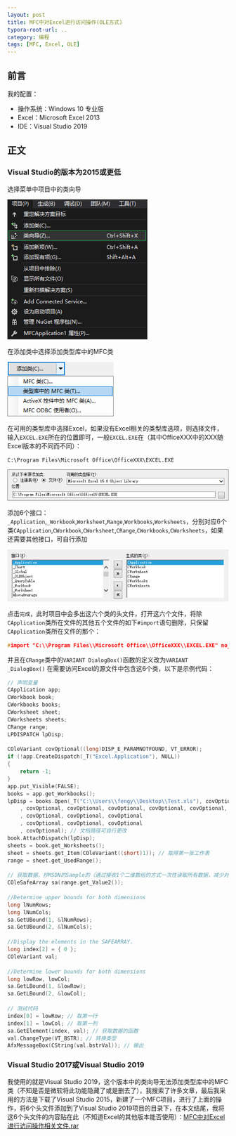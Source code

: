 ```yaml
---
layout: post
title: MFC中对Excel进行访问操作(OLE方式) 
typora-root-url: ..
category: 编程
tags: [MFC, Excel, OLE]
---
```


## 前言

我的配置：
- 操作系统：Windows 10 专业版
- Excel：Microsoft Excel 2013
- IDE：Visual Studio 2019

## 正文

### Visual Studio的版本为2015或更低

选择菜单中项目中的类向导

![](/assets/img/posts/c7db784470e3097025f36fe6d1eddb18.png)

在添加类中选择添加类型库中的MFC类

![](/assets/img/posts/4e619751565d7dec93d094ada2f7a753.png)

在可用的类型库中选择Excel，如果没有Excel相关的类型库选项，则选择文件，输入`EXCEL.EXE`所在的位置即可，一般`EXCEL.EXE`在（其中OfficeXXX中的XXX随Excel版本的不同而不同）：

```text
C:\Program Files\Microsoft Office\OfficeXXX\EXCEL.EXE
```

![](/assets/img/posts/66950634559a3dd79ec5d19b22bc85d1.png)

添加6个接口：`_Application`,`_Workbook`,`Worksheet`,`Range`,`Workbooks`,`Worksheets`，分别对应6个类`CApplication`,`CWorkbook`,`CWorksheet`,`CRange`,`CWorkbooks`,`CWorksheets`，如果还需要其他接口，可自行添加

![](/assets/img/posts/0b48be890c5f3188a19bcbb225de02b3.png)

点击`完成`，此时项目中会多出这六个类的头文件，打开这六个文件，将除`CApplication`类所在文件的其他五个文件的如下`#import`语句删除，只保留`CApplication`类所在文件的那个：

```cpp
#import "C:\\Program Files\\Microsoft Office\\OfficeXXX\\EXCEL.EXE" no_namespace
```

并且在`CRange`类中的`VARIANT DialogBox()`函数的定义改为`VARIANT _DialogBox()`
在需要访问Excel的源文件中包含这6个类，以下是示例代码：

```cpp
// 声明变量
CApplication app;
CWorkbook book;
CWorkbooks books;
CWorksheet sheet;
CWorksheets sheets;
CRange range;
LPDISPATCH lpDisp;

COleVariant covOptional((long)DISP_E_PARAMNOTFOUND, VT_ERROR);
if (!app.CreateDispatch(_T("Excel.Application"), NULL))
{
	return -1;
}
app.put_Visible(FALSE);
books = app.get_Workbooks();
lpDisp = books.Open(_T("C:\\Users\\fengy\\Desktop\\Test.xls"), covOptional
	, covOptional, covOptional, covOptional, covOptional, covOptional, covOptional
	, covOptional, covOptional, covOptional
	, covOptional, covOptional, covOptional
	, covOptional); // 文档路径可自行更改
book.AttachDispatch(lpDisp);
sheets = book.get_Worksheets();
sheet = sheets.get_Item(COleVariant((short)1)); // 取得第一张工作表
range = sheet.get_UsedRange();

// 获取数据，抄MSDN的Sample的（通过接收1个二维数组的方式一次性读取所有数据，减少对Excel的访问次数，从而提升性能，具体可参考MSDN）
COleSafeArray sa(range.get_Value2());

//Determine upper bounds for both dimensions
long lNumRows;
long lNumCols;
sa.GetUBound(1, &lNumRows);
sa.GetUBound(2, &lNumCols);

//Display the elements in the SAFEARRAY.
long index[2] = { 0 };
COleVariant val;

//Determine lower bounds for both dimensions
long lowRow, lowCol;
sa.GetLBound(1, &lowRow);
sa.GetLBound(2, &lowCol);

// 测试代码
index[0] = lowRow; // 取第一行
index[1] = lowCol; // 取第一列
sa.GetElement(index, val); // 获取数据的函数
val.ChangeType(VT_BSTR); // 转换类型
AfxMessageBox(CString(val.bstrVal)); // 输出
```

### Visual Studio 2017或Visual Studio 2019

我使用的就是Visual Studio 2019，这个版本中的类向导无法添加类型库中的MFC类（不知是否是微软将此功能隐藏了或是删去了），我搜索了许多文章，最后我采用的方法是下载了Visual Studio 2015，新建了一个MFC项目，进行了上面的操作，将6个头文件添加到了Visual Studio 2019项目的目录下，在本文结尾，我将这6个头文件的内容贴在此（不知道Excel的其他版本能否使用）：[MFC中对Excel进行访问操作相关文件.rar](https://files.cnblogs.com/files/fenggwsx/MFC%E4%B8%AD%E5%AF%B9Excel%E8%BF%9B%E8%A1%8C%E8%AE%BF%E9%97%AE%E6%93%8D%E4%BD%9C%E7%9B%B8%E5%85%B3%E6%96%87%E4%BB%B6.rar)